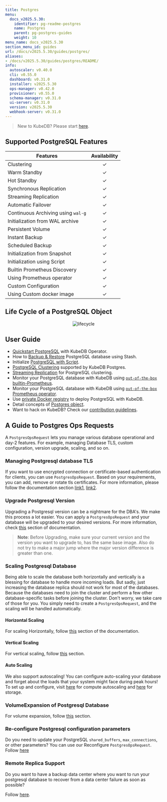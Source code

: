 ```yaml
---
title: Postgres
menu:
  docs_v2025.5.30:
    identifier: pg-readme-postgres
    name: Postgres
    parent: pg-postgres-guides
    weight: 10
menu_name: docs_v2025.5.30
section_menu_id: guides
url: /docs/v2025.5.30/guides/postgres/
aliases:
- /docs/v2025.5.30/guides/postgres/README/
info:
  autoscaler: v0.40.0
  cli: v0.55.0
  dashboard: v0.31.0
  installer: v2025.5.30
  ops-manager: v0.42.0
  provisioner: v0.55.0
  schema-manager: v0.31.0
  ui-server: v0.31.0
  version: v2025.5.30
  webhook-server: v0.31.0
---
```


> New to KubeDB? Please start [here](/docs/v2025.5.30/README).

## Supported PostgreSQL Features

| Features                           | Availability |
|------------------------------------|:------------:|
| Clustering                         |   &#10003;   |
| Warm Standby                       |   &#10003;   |
| Hot Standby                        |   &#10003;   |
| Synchronous Replication            |   &#10003;   |
| Streaming Replication              |   &#10003;   |
| Automatic Failover                 |   &#10003;   |
| Continuous Archiving using `wal-g` |   &#10003;   |
| Initialization from WAL archive    |   &#10003;   |
| Persistent Volume                  |   &#10003;   |
| Instant Backup                     |   &#10003;   |
| Scheduled Backup                   |   &#10003;   |
| Initialization from Snapshot       |   &#10003;   |
| Initialization using Script        |   &#10003;   |
| Builtin Prometheus Discovery       |   &#10003;   |
| Using Prometheus operator          |   &#10003;   |
| Custom Configuration               |   &#10003;   |
| Using Custom docker image          |   &#10003;   |

## Life Cycle of a PostgreSQL Object

<p align="center">
  <img alt="lifecycle"  src="/docs/v2025.5.30/images/postgres/lifecycle.png">
</p>

## User Guide

- [Quickstart PostgreSQL](/docs/v2025.5.30/guides/postgres/quickstart/quickstart) with KubeDB Operator.
- How to [Backup & Restore](/docs/v2025.5.30/guides/postgres/backup/stash/overview/) PostgreSQL database using Stash.
- Initialize [PostgreSQL with Script](/docs/v2025.5.30/guides/postgres/initialization/script_source).
- [PostgreSQL Clustering](/docs/v2025.5.30/guides/postgres/clustering/ha_cluster) supported by KubeDB Postgres.
- [Streaming Replication](/docs/v2025.5.30/guides/postgres/clustering/streaming_replication) for PostgreSQL clustering.
- Monitor your PostgreSQL database with KubeDB using [`out-of-the-box` builtin-Prometheus](/docs/v2025.5.30/guides/postgres/monitoring/using-builtin-prometheus).
- Monitor your PostgreSQL database with KubeDB using [`out-of-the-box` Prometheus operator](/docs/v2025.5.30/guides/postgres/monitoring/using-prometheus-operator).
- Use [private Docker registry](/docs/v2025.5.30/guides/postgres/private-registry/using-private-registry) to deploy PostgreSQL with KubeDB.
- Detail concepts of [Postgres object](/docs/v2025.5.30/guides/postgres/concepts/postgres).
- Want to hack on KubeDB? Check our [contribution guidelines](/docs/v2025.5.30/CONTRIBUTING).


## A Guide to Postgres Ops Requests

A `PostgresOpsRequest` lets you manage various database operational and day-2 features. For example, managing Database TLS, custom configuration, version upgrade, scaling, and so on.

### Managing Postgresql database TLS

If you want to use encrypted connection or certificate-based authentication for clients, you can use `PostgresOpsRequest`. Based on your requirements, you can add, remove or rotate tls certificates. For more information, please follow the documentation section [link1](/docs/v2025.5.30/guides/postgres/tls/overview), [link2](/docs/v2025.5.30/guides/postgres/reconfigure-tls/overview).

### Upgrade Postgresql Version

Upgrading a Postgresql version can be a nightmare for the DBA's. We make this process a lot easier. You can apply a `PostgresOpsRequest` and your database will be upgraded to your desired versions. For more information, check [this](/docs/v2025.5.30/guides/postgres/update-version/overview/) section of documentation.

> **Note**: Before Upgrading, make sure your current version and the version you want to upgrade to, has the same base image. Also do not try to make a major jump where the major version difference is greater than one.

### Scaling Postgresql Database

Being able to scale the database both horizontally and vertically is a blessing for database to handle more incoming loads. But sadly, just increasing the database replica should not work for most of the databases. Because the databases need to join the cluster and perform a few other database-specific tasks before joining the cluster. Don't worry, we take care of those for you. You simply need to create a `PostgresOpsRequest`, and the scaling will be handled automatically.

#### Horizontal Scaling

For scaling Horizontally, follow [this](/docs/v2025.5.30/guides/postgres/scaling/horizontal-scaling/overview/) section of the documentation.

#### Vertical Scaling

For vertical scaling, follow [this](/docs/v2025.5.30/guides/postgres/scaling/vertical-scaling/_index) section.

#### Auto Scaling

We also support autoscaling! You can configure auto-scaling your database and forget about the loads that your system might face during peak hours! To set up and configure, visit [here](/docs/v2025.5.30/guides/postgres/autoscaler/compute/overview) for compute autoscaling and [here](/docs/v2025.5.30/guides/postgres/autoscaler/storage/overview) for storage.

### VolumeExpansion of Postgresql Database

For volume expansion, follow [this](/docs/v2025.5.30/guides/postgres/volume-expansion/Overview/overview) section.

### Re-configure Postgresql configuration parameters

Do you need to update your PostgreSQL `shared_buffers`, `max_connections`, or other parameters? You can use our Reconfigure `PostgresOpsRequest`. Follow [here](/docs/v2025.5.30/guides/postgres/reconfigure/overview)

### Remote Replica Support

Do you want to have a backup data center where you want to run your postgresql database to recover from a data center failure as soon as possible?

Follow [here](/docs/v2025.5.30/guides/postgres/remote-replica/remotereplica).

